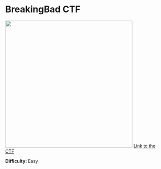 <h1>BreakingBad CTF</h1>
<img src=q.png width="400px">
<a href="https://drive.google.com/drive/u/0/folders/1WGTR_UqDbaJwvqNyQFF9r5HVnYhUHdds">Link to the CTF</a>
<p><b>Difficulty: </b> Easy</p>
